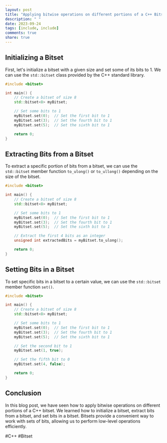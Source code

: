 ```yaml
---
layout: post
title: "Applying bitwise operations on different portions of a C++ Bitset"
description: " "
date: 2023-09-24
tags: [include, include]
comments: true
share: true
---
```


## Initializing a Bitset

First, let's initialize a bitset with a given size and set some of its bits to 1. We can use the `std::bitset` class provided by the C++ standard library.

```cpp
#include <bitset>

int main() {
    // Create a bitset of size 8
    std::bitset<8> myBitset;

    // Set some bits to 1
    myBitset.set(0);  // Set the first bit to 1
    myBitset.set(3);  // Set the fourth bit to 1
    myBitset.set(5);  // Set the sixth bit to 1

    return 0;
}
```

## Extracting Bits from a Bitset

To extract a specific portion of bits from a bitset, we can use the `std::bitset` member function `to_ulong()` or `to_ullong()` depending on the size of the bitset.

```cpp
#include <bitset>

int main() {
    // Create a bitset of size 8
    std::bitset<8> myBitset;

    // Set some bits to 1
    myBitset.set(0);  // Set the first bit to 1
    myBitset.set(3);  // Set the fourth bit to 1
    myBitset.set(5);  // Set the sixth bit to 1

    // Extract the first 4 bits as an integer
    unsigned int extractedBits = myBitset.to_ulong();

    return 0;
}
```

## Setting Bits in a Bitset

To set specific bits in a bitset to a certain value, we can use the `std::bitset` member function `set()`.

```cpp
#include <bitset>

int main() {
    // Create a bitset of size 8
    std::bitset<8> myBitset;

    // Set some bits to 1
    myBitset.set(0);  // Set the first bit to 1
    myBitset.set(3);  // Set the fourth bit to 1
    myBitset.set(5);  // Set the sixth bit to 1

    // Set the second bit to 1
    myBitset.set(1, true);

    // Set the fifth bit to 0
    myBitset.set(4, false);

    return 0;
}
```

## Conclusion

In this blog post, we have seen how to apply bitwise operations on different portions of a C++ bitset. We learned how to initialize a bitset, extract bits from a bitset, and set bits in a bitset. Bitsets provide a convenient way to work with sets of bits, allowing us to perform low-level operations efficiently.

#C++ #Bitset